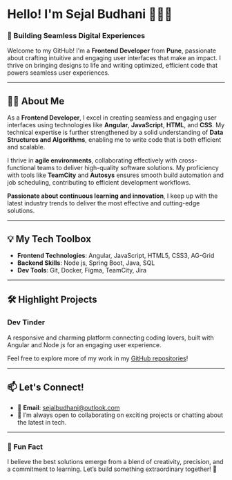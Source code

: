 # Hello! I'm Sejal Budhani 👩‍💻✨  

### 🌟 Building Seamless Digital Experiences  

Welcome to my GitHub! I'm a **Frontend Developer** from **Pune**, passionate about crafting intuitive and engaging user interfaces that make an impact. I thrive on bringing designs to life and writing optimized, efficient code that powers seamless user experiences.  

---

## 👩‍💻 About Me  

As a **Frontend Developer**, I excel in creating seamless and engaging user interfaces using technologies like **Angular**, **JavaScript**, **HTML**, and **CSS**. My technical expertise is further strengthened by a solid understanding of **Data Structures and Algorithms**, enabling me to write code that is both efficient and scalable.  

I thrive in **agile environments**, collaborating effectively with cross-functional teams to deliver high-quality software solutions. My proficiency with tools like **TeamCity** and **Autosys** ensures smooth build automation and job scheduling, contributing to efficient development workflows.  

**Passionate about continuous learning and innovation**, I keep up with the latest industry trends to deliver the most effective and cutting-edge solutions.  

---

## 💡 My Tech Toolbox  

- **Frontend Technologies**: Angular, JavaScript, HTML5, CSS3, AG-Grid  
- **Backend Skills**: Node js, Spring Boot, Java, SQL  
- **Dev Tools**: Git, Docker, Figma, TeamCity, Jira  

---

## 🛠️ Highlight Projects  

### Dev Tinder  
A responsive and charming platform connecting coding lovers, built with Angular and Node js for an engaging user experience.

Feel free to explore more of my work in my [GitHub repositories](https://github.com/sejal-123?tab=repositories)!  

---

## 📫 Let's Connect!  

- 📧 **Email**: sejalbudhani@outlook.com  
- 💬 I’m always open to collaborating on exciting projects or chatting about the latest in tech.  

---

### 💬 Fun Fact  
I believe the best solutions emerge from a blend of creativity, precision, and a commitment to learning. Let’s build something extraordinary together! 🚀  
